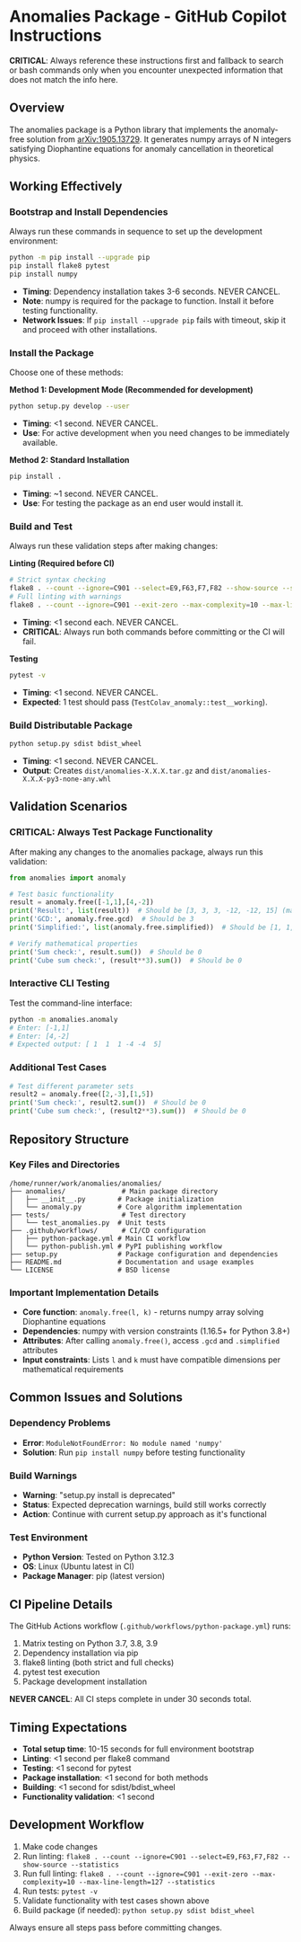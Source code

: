 # Anomalies Package - GitHub Copilot Instructions

**CRITICAL**: Always reference these instructions first and fallback to search or bash commands only when you encounter unexpected information that does not match the info here.

## Overview
The anomalies package is a Python library that implements the anomaly-free solution from [arXiv:1905.13729](https://arxiv.org/abs/1905.13729). It generates numpy arrays of N integers satisfying Diophantine equations for anomaly cancellation in theoretical physics.

## Working Effectively

### Bootstrap and Install Dependencies
Always run these commands in sequence to set up the development environment:

```bash
python -m pip install --upgrade pip
pip install flake8 pytest
pip install numpy
```
- **Timing**: Dependency installation takes 3-6 seconds. NEVER CANCEL.
- **Note**: numpy is required for the package to function. Install it before testing functionality.
- **Network Issues**: If `pip install --upgrade pip` fails with timeout, skip it and proceed with other installations.

### Install the Package
Choose one of these methods:

**Method 1: Development Mode (Recommended for development)**
```bash
python setup.py develop --user
```
- **Timing**: <1 second. NEVER CANCEL.
- **Use**: For active development when you need changes to be immediately available.

**Method 2: Standard Installation**
```bash
pip install .
```
- **Timing**: ~1 second. NEVER CANCEL.
- **Use**: For testing the package as an end user would install it.

### Build and Test
Always run these validation steps after making changes:

**Linting (Required before CI)**
```bash
# Strict syntax checking
flake8 . --count --ignore=C901 --select=E9,F63,F7,F82 --show-source --statistics
# Full linting with warnings
flake8 . --count --ignore=C901 --exit-zero --max-complexity=10 --max-line-length=127 --statistics
```
- **Timing**: <1 second each. NEVER CANCEL.
- **CRITICAL**: Always run both commands before committing or the CI will fail.

**Testing**
```bash
pytest -v
```
- **Timing**: <1 second. NEVER CANCEL.
- **Expected**: 1 test should pass (`TestColav_anomaly::test__working`).

### Build Distributable Package
```bash
python setup.py sdist bdist_wheel
```
- **Timing**: <1 second. NEVER CANCEL.
- **Output**: Creates `dist/anomalies-X.X.X.tar.gz` and `dist/anomalies-X.X.X-py3-none-any.whl`

## Validation Scenarios

### CRITICAL: Always Test Package Functionality
After making any changes to the anomalies package, always run this validation:

```python
from anomalies import anomaly

# Test basic functionality
result = anomaly.free([-1,1],[4,-2])
print('Result:', list(result))  # Should be [3, 3, 3, -12, -12, 15] (may show np.int64 wrapper)
print('GCD:', anomaly.free.gcd)  # Should be 3
print('Simplified:', list(anomaly.free.simplified))  # Should be [1, 1, 1, -4, -4, 5] (may show np.int64 wrapper)

# Verify mathematical properties
print('Sum check:', result.sum())  # Should be 0
print('Cube sum check:', (result**3).sum())  # Should be 0
```

### Interactive CLI Testing
Test the command-line interface:
```bash
python -m anomalies.anomaly
# Enter: [-1,1]
# Enter: [4,-2]
# Expected output: [ 1  1  1 -4 -4  5]
```

### Additional Test Cases
```python
# Test different parameter sets
result2 = anomaly.free([2,-3],[1,5])
print('Sum check:', result2.sum())  # Should be 0
print('Cube sum check:', (result2**3).sum())  # Should be 0
```

## Repository Structure

### Key Files and Directories
```
/home/runner/work/anomalies/anomalies/
├── anomalies/              # Main package directory
│   ├── __init__.py        # Package initialization
│   └── anomaly.py         # Core algorithm implementation
├── tests/                  # Test directory  
│   └── test_anomalies.py  # Unit tests
├── .github/workflows/      # CI/CD configuration
│   ├── python-package.yml # Main CI workflow
│   └── python-publish.yml # PyPI publishing workflow
├── setup.py               # Package configuration and dependencies
├── README.md              # Documentation and usage examples
└── LICENSE                # BSD license
```

### Important Implementation Details
- **Core function**: `anomaly.free(l, k)` - returns numpy array solving Diophantine equations
- **Dependencies**: numpy with version constraints (1.16.5+ for Python 3.8+)  
- **Attributes**: After calling `anomaly.free()`, access `.gcd` and `.simplified` attributes
- **Input constraints**: Lists `l` and `k` must have compatible dimensions per mathematical requirements

## Common Issues and Solutions

### Dependency Problems
- **Error**: `ModuleNotFoundError: No module named 'numpy'`
- **Solution**: Run `pip install numpy` before testing functionality

### Build Warnings
- **Warning**: "setup.py install is deprecated"  
- **Status**: Expected deprecation warnings, build still works correctly
- **Action**: Continue with current setup.py approach as it's functional

### Test Environment
- **Python Version**: Tested on Python 3.12.3
- **OS**: Linux (Ubuntu latest in CI)
- **Package Manager**: pip (latest version)

## CI Pipeline Details
The GitHub Actions workflow (`.github/workflows/python-package.yml`) runs:
1. Matrix testing on Python 3.7, 3.8, 3.9
2. Dependency installation via pip
3. flake8 linting (both strict and full checks)
4. pytest test execution
5. Package development installation

**NEVER CANCEL**: All CI steps complete in under 30 seconds total.

## Timing Expectations
- **Total setup time**: 10-15 seconds for full environment bootstrap
- **Linting**: <1 second per flake8 command
- **Testing**: <1 second for pytest
- **Package installation**: <1 second for both methods
- **Building**: <1 second for sdist/bdist_wheel
- **Functionality validation**: <1 second

## Development Workflow
1. Make code changes
2. Run linting: `flake8 . --count --ignore=C901 --select=E9,F63,F7,F82 --show-source --statistics`
3. Run full linting: `flake8 . --count --ignore=C901 --exit-zero --max-complexity=10 --max-line-length=127 --statistics`
4. Run tests: `pytest -v`
5. Validate functionality with test cases shown above
6. Build package (if needed): `python setup.py sdist bdist_wheel`

Always ensure all steps pass before committing changes.